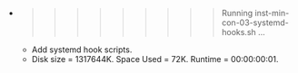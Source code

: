 * >>>>>>>>> Running inst-min-con-03-systemd-hooks.sh ...
  * Add systemd hook scripts.
  * Disk size = 1317644K. Space Used = 72K. Runtime = 00:00:00:01.

